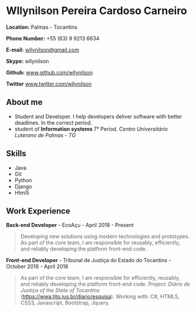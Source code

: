 # Wllynilson Pereira Cardoso Carneiro

**Location:** Palmas - Tocantins

**Phone Number:** +55 (63) 9 9213 6634

**E-mail:** wllynilson@gmail.com

**Skype:** wllynilson

**Github:** www.github.com/wllynilson

**Twitter** www.twitter.com/wllynilson

## About me
* Student and Developer. I help developers deliver software with better deadlines. In the correct period.
* student of **Information systems** 7° Period. _Centro Universitário Luterano de Palmas - TO_

## Skills

* Java
* Git
* Python
* Django
* Html5 

## Work Experience

**Back-end Developer** - EcoAçu - April 2018 - Present

> Developing new solutions using modern technologies and prototypes. As part of the core team, I am responsible for reusably, efficiently, and reliably developing the platform front-end code. 

**Front-end Developer** - Tribunal de Justiça do Estado do Tocantins - October 2016 - April 2018

> As part of the core team, I am responsible for efficiently, reusably, and reliably developing the platform front-end code. Project: *Diário de Justiça of the State of Tocantins* (https://wwa.tjto.jus.br/diario/esquisa). Working with: C#, HTML5, CSS3, Javascript, Bootstrap, Jquery.
